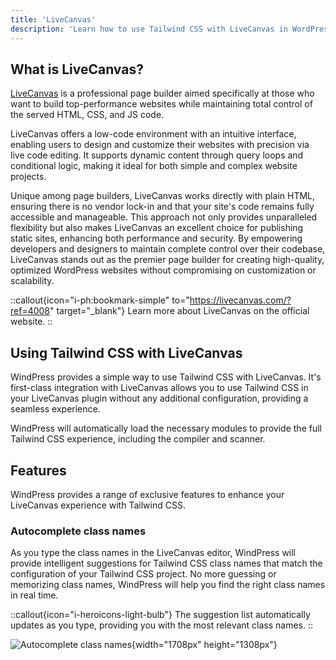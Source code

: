 ```yaml
---
title: 'LiveCanvas'
description: 'Learn how to use Tailwind CSS with LiveCanvas in WordPress.'
---
```


## What is LiveCanvas?

[LiveCanvas](https://livecanvas.com/?ref=4008) is a professional page builder aimed specifically at those who want to build top-performance websites while maintaining total control of the served HTML, CSS, and JS code.

LiveCanvas offers a low-code environment with an intuitive interface, enabling users to design and customize their websites with precision via live code editing. It supports dynamic content through query loops and conditional logic, making it ideal for both simple and complex website projects.

Unique among page builders, LiveCanvas works directly with plain HTML, ensuring there is no vendor lock-in and that your site's code remains fully accessible and manageable. This approach not only provides unparalleled flexibility but also makes LiveCanvas an excellent choice for publishing static sites, enhancing both performance and security. By empowering developers and designers to maintain complete control over their codebase, LiveCanvas stands out as the premier page builder for creating high-quality, optimized WordPress websites without compromising on customization or scalability.

::callout{icon="i-ph:bookmark-simple" to="https://livecanvas.com/?ref=4008" target="_blank"}
Learn more about LiveCanvas on the official website.
::

## Using Tailwind CSS with LiveCanvas

WindPress provides a simple way to use Tailwind CSS with LiveCanvas. It's first-class integration with LiveCanvas allows you to use Tailwind CSS in your LiveCanvas plugin without any additional configuration, providing a seamless experience.

WindPress will automatically load the necessary modules to provide the full Tailwind CSS experience, including the compiler and scanner.

## Features

WindPress provides a range of exclusive features to enhance your LiveCanvas experience with Tailwind CSS.

### Autocomplete class names

As you type the class names in the LiveCanvas editor, WindPress will provide intelligent suggestions for Tailwind CSS class names that match the configuration of your Tailwind CSS project. No more guessing or memorizing class names, WindPress will help you find the right class names in real time.

::callout{icon="i-heroicons-light-bulb"}
The suggestion list automatically updates as you type, providing you with the most relevant class names.
::

![Autocomplete class names](/img/docs/content/integrations/livecanvas/screenshot-1.png){width="1708px" height="1308px"}
